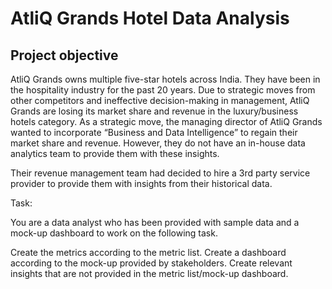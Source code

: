 # AtliQ Grands Hotel Data Analysis
## Project objective

AtliQ Grands owns multiple five-star hotels across India. They have been in the hospitality industry for the past 20 years. Due to strategic moves from other competitors and ineffective decision-making in management, AtliQ Grands are losing its market share and revenue in the luxury/business hotels category. As a strategic move, the managing director of AtliQ Grands wanted to incorporate “Business and Data Intelligence” to regain their market share and revenue. However, they do not have an in-house data analytics team to provide them with these insights.

Their revenue management team had decided to hire a 3rd party service provider to provide them with insights from their historical data.



Task:  

You are a data analyst who has been provided with sample data and a mock-up dashboard to work on the following task. 

Create the metrics according to the metric list.
Create a dashboard according to the mock-up provided by stakeholders.
Create relevant insights that are not provided in the metric list/mock-up dashboard.
